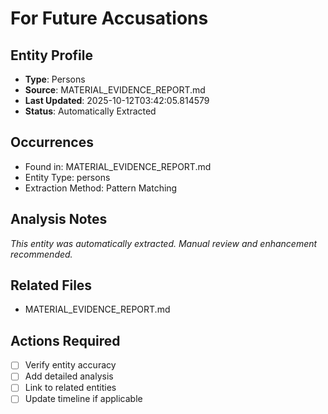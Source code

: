 # For Future Accusations

## Entity Profile
- **Type**: Persons
- **Source**: MATERIAL_EVIDENCE_REPORT.md
- **Last Updated**: 2025-10-12T03:42:05.814579
- **Status**: Automatically Extracted

## Occurrences
- Found in: MATERIAL_EVIDENCE_REPORT.md
- Entity Type: persons
- Extraction Method: Pattern Matching

## Analysis Notes
*This entity was automatically extracted. Manual review and enhancement recommended.*

## Related Files
- MATERIAL_EVIDENCE_REPORT.md

## Actions Required
- [ ] Verify entity accuracy
- [ ] Add detailed analysis
- [ ] Link to related entities
- [ ] Update timeline if applicable
